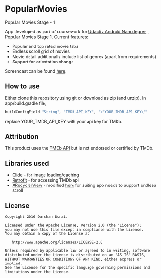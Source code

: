 # PopularMovies
Popular Movies Stage - 1

App developed as part of coursework for [Udacity Android Nanodegree](https://www.udacity.com/course/android-developer-nanodegree--nd801) , Popular Movies Stage 1.
Current features:
* Popular and top rated movie tabs
* Endless scroll grid of movies
* Movie detail additionally include list of genres (apart from requirements)
* Support for orientation change

Screencast can be found [here](https://youtu.be/Pym0W35S7Gc).

## How to use
Either clone this repository using git or download as zip (and unzip). In app/build.gradle file,
```gradle
buildConfigField "String", "TMDB_API_KEY", "\"YOUR_TMDB_API_KEY\""
```
replace YOUR_TMDB_API_KEY with your api key for TMDb.

## Attribution
This product uses the [TMDb API](https://www.themoviedb.org/documentation/api/) but is not endorsed or certified by TMDb.

## Libraries used
* [Glide](https://github.com/bumptech/glide) - for image loading/caching
* [Retrofit](https://github.com/square/retrofit) - for accessing TMDb api
* [XRecyclerView](https://github.com/jianghejie/XRecyclerView) - modified [here](https://github.com/darsh2/PopularMovies/tree/master/app/src/main/java/com/example/darsh/view) for suiting app needs to support endless scroll

## License
    Copyright 2016 Darshan Dorai.

    Licensed under the Apache License, Version 2.0 (the "License");
    you may not use this file except in compliance with the License.
    You may obtain a copy of the License at

       http://www.apache.org/licenses/LICENSE-2.0

    Unless required by applicable law or agreed to in writing, software
    distributed under the License is distributed on an "AS IS" BASIS,
    WITHOUT WARRANTIES OR CONDITIONS OF ANY KIND, either express or implied.
    See the License for the specific language governing permissions and
    limitations under the License.
